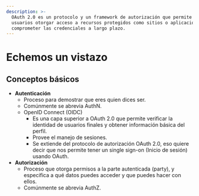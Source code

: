 ```yaml
---
description: >-
  OAuth 2.0 es un protocolo y un framework de autorización que permite a los
  usuarios otorgar acceso a recursos protegidos como sitios o aplicaciones, sin
  comprometer las credenciales a largo plazo.
---
```


# Echemos un vistazo

## Conceptos básicos

* **Autenticación**
  * Proceso para demostrar que eres quien dices ser.
  * Comúnmente se abrevia AuthN. 
  * OpenID Connect \(OIDC\)
    * Es una capa superior a OAuth 2.0 que permite verificar la identidad de usuarios finales y obtener información básica del perfil.
    * Provee el manejo de sesiones.
    * Se extiende del protocolo de autorización OAuth 2.0, eso quiere decir que nos permite tener un single sign-on \(Inicio de sesión\) usando OAuth.
* **Autorización**
  * Proceso que otorga permisos a la parte autenticada \(party\), y especifica a qué datos puedes acceder y que puedes hacer con ellos.
  * Comúnmente se abrevia AuthZ.

